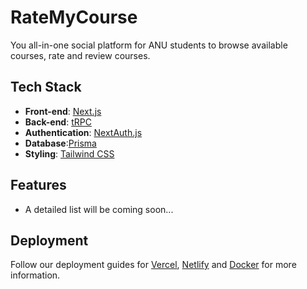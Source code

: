# RateMyCourse

You all-in-one social platform for ANU students to browse available courses, rate and review courses.

## Tech Stack
- **Front-end**: [Next.js](https://nextjs.org)
- **Back-end**: [tRPC](https://trpc.io)
- **Authentication**: [NextAuth.js](https://next-auth.js.org)
- **Database**:[Prisma](https://prisma.io)
- **Styling**: [Tailwind CSS](https://tailwindcss.com)

## Features
- A detailed list will be coming soon...

## Deployment

Follow our deployment guides for [Vercel](https://create.t3.gg/en/deployment/vercel), [Netlify](https://create.t3.gg/en/deployment/netlify) and [Docker](https://create.t3.gg/en/deployment/docker) for more information.
